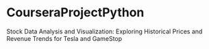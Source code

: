 # CourseraProjectPython
 Stock Data Analysis and Visualization: Exploring Historical Prices and Revenue Trends for Tesla and GameStop
